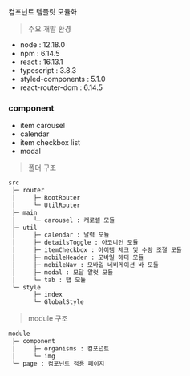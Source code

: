 컴포넌트 템플릿 모듈화

> 주요 개발 환경
- node : 12.18.0
- npm : 6.14.5
- react : 16.13.1
- typescript : 3.8.3
- styled-components : 5.1.0
- react-router-dom : 6.14.5

### component
- item carousel
- calendar
- item checkbox list
- modal

> 폴더 구조

```sh
src
 ├─ router
 │     ├─ RootRouter
 │     └─ UtilRouter
 ├─ main
 │     └─ carousel : 캐로셀 모듈 
 ├─ util
 │     ├─ calendar : 달력 모듈 
 │     ├─ detailsToggle : 아코니언 모듈
 │     ├─ itemCheckbox : 아이템 체크 및 수량 조절 모듈
 │     ├─ mobileHeader : 모바일 헤더 모듈
 │     ├─ mobileNav : 모바일 네비게이션 바 모듈
 │     ├─ modal : 모달 알럿 모듈
 │     └─ tab : 탭 모듈
 └─ style
       ├─ index
       └─ GlobalStyle
```


> module 구조 

```sh
module
 ├─ component
 │     ├─ organisms : 컴포넌트
 │     └─ img
 └─ page : 컴포넌트 적용 페이지 
```